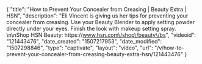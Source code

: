 {
    "title": "How to Prevent Your Concealer from Creasing | Beauty Extra | HSN",
    "description": "Eli Vincent is giving us her tips for preventing your concealer from creasing. Use your Beauty Blender to apply setting powder directly under your eyes. Finish the look with makeup setting spray. \n\nShop HSN Beauty: https:\/\/www.hsn.com\/shop\/beauty\/bs",
    "videoid": "121443476",
    "date_created": "1507217953",
    "date_modified": "1507298846",
    "type": "captivate",
    "layout": "video",
    "url": "\/v\/how-to-prevent-your-concealer-from-creasing-beauty-extra-hsn\/121443476"
}